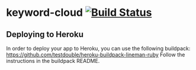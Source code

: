 keyword-cloud [![Build Status](https://travis-ci.org/asakin/keyword-cloud.png?branch=master)](https://travis-ci.org/asakin/keyword-cloud)
=============

Deploying to Heroku
-------------------
In order to deploy your app to Heroku, you can use the following buildpack: https://github.com/testdouble/heroku-buildpack-lineman-ruby
Follow the instructions in the buildpack README.


